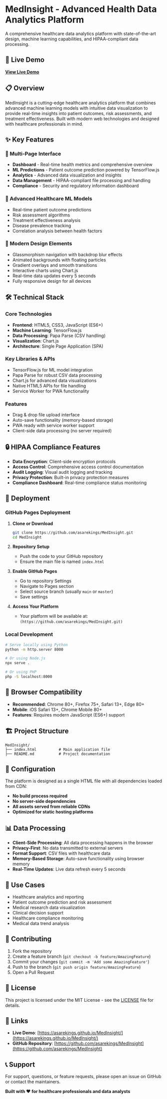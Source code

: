 # MedInsight - Advanced Health Data Analytics Platform

A comprehensive healthcare data analytics platform with state-of-the-art design, machine learning capabilities, and HIPAA-compliant data processing.

## 🚀 Live Demo

**[View Live Demo](https://asarekings.github.io/MedInsight/)**

## 📋 Overview

MedInsight is a cutting-edge healthcare analytics platform that combines advanced machine learning models with intuitive data visualization to provide real-time insights into patient outcomes, risk assessments, and treatment effectiveness. Built with modern web technologies and designed with healthcare professionals in mind.

## ✨ Key Features

### 🏥 Multi-Page Interface
- **Dashboard** - Real-time health metrics and comprehensive overview
- **ML Predictions** - Patient outcome prediction powered by TensorFlow.js
- **Analytics** - Advanced data visualization and insights
- **Data Management** - HIPAA-compliant file processing and handling
- **Compliance** - Security and regulatory information dashboard

### 🤖 Advanced Healthcare ML Models
- Real-time patient outcome predictions
- Risk assessment algorithms
- Treatment effectiveness analysis
- Disease prevalence tracking
- Correlation analysis between health factors

### 🎨 Modern Design Elements
- Glassmorphism navigation with backdrop blur effects
- Animated backgrounds with floating particles
- Gradient overlays and smooth transitions
- Interactive charts using Chart.js
- Real-time data updates every 5 seconds
- Fully responsive design for all devices

## 🛠️ Technical Stack

### Core Technologies
- **Frontend**: HTML5, CSS3, JavaScript (ES6+)
- **Machine Learning**: TensorFlow.js
- **Data Processing**: Papa Parse (CSV handling)
- **Visualization**: Chart.js
- **Architecture**: Single Page Application (SPA)

### Key Libraries & APIs
- TensorFlow.js for ML model integration
- Papa Parse for robust CSV data processing
- Chart.js for advanced data visualizations
- Native HTML5 APIs for file handling
- Service Worker for PWA functionality

### Features
- Drag & drop file upload interface
- Auto-save functionality (memory-based storage)
- PWA ready with service worker support
- Client-side data processing (no server required)

## 🔒 HIPAA Compliance Features

- **Data Encryption**: Client-side encryption protocols
- **Access Control**: Comprehensive access control documentation
- **Audit Logging**: Visual audit logging and tracking
- **Privacy Protection**: Built-in privacy protection measures
- **Compliance Dashboard**: Real-time compliance status monitoring

## 🚀 Deployment

### GitHub Pages Deployment

1. **Clone or Download**
   ```bash
   git clone https://github.com/asarekings/MedInsight.git
   cd MedInsight
   ```

2. **Repository Setup**
   - Push the code to your GitHub repository
   - Ensure the main file is named `index.html`

3. **Enable GitHub Pages**
   - Go to repository Settings
   - Navigate to Pages section
   - Select source branch (usually `main` or `master`)
   - Save settings

4. **Access Your Platform**
   - Your platform will be available at: `(https://github.com/asarekings/MedInsight.git)`

### Local Development

```bash
# Serve locally using Python
python -m http.server 8000

# Or using Node.js
npx serve .

# Or using PHP
php -S localhost:8000
```

## 📱 Browser Compatibility

- **Recommended**: Chrome 80+, Firefox 75+, Safari 13+, Edge 80+
- **Mobile**: iOS Safari 13+, Chrome Mobile 80+
- **Features**: Requires modern JavaScript (ES6+) support

## 🏗️ Project Structure

```
MedInsight/
├── index.html          # Main application file
├── README.md           # Project documentation

```

## 🔧 Configuration

The platform is designed as a single HTML file with all dependencies loaded from CDN:

- **No build process required**
- **No server-side dependencies**
- **All assets served from reliable CDNs**
- **Optimized for static hosting platforms**

## 📊 Data Processing

- **Client-Side Processing**: All data processing happens in the browser
- **Privacy-First**: No data transmitted to external servers
- **Format Support**: CSV files with healthcare data
- **Memory-Based Storage**: Auto-save functionality using browser memory
- **Real-Time Updates**: Live data refresh every 5 seconds

## 🎯 Use Cases

- Healthcare analytics and reporting
- Patient outcome prediction and risk assessment
- Medical research data visualization
- Clinical decision support
- Healthcare compliance monitoring
- Medical data trend analysis

## 🤝 Contributing

1. Fork the repository
2. Create a feature branch (`git checkout -b feature/AmazingFeature`)
3. Commit your changes (`git commit -m 'Add some AmazingFeature'`)
4. Push to the branch (`git push origin feature/AmazingFeature`)
5. Open a Pull Request

## 📄 License

This project is licensed under the MIT License - see the [LICENSE](LICENSE) file for details.

## 🔗 Links

- **Live Demo**: [https://asarekings.github.io/MedInsight/](https://asarekings.github.io/MedInsight/)
- **GitHub Repository**: [https://github.com/asarekings/MedInsight](https://github.com/asarekings/MedInsight)

## 📞 Support

For support, questions, or feature requests, please open an issue on GitHub or contact the maintainers.


**Built with ❤️ for healthcare professionals and data analysts**
